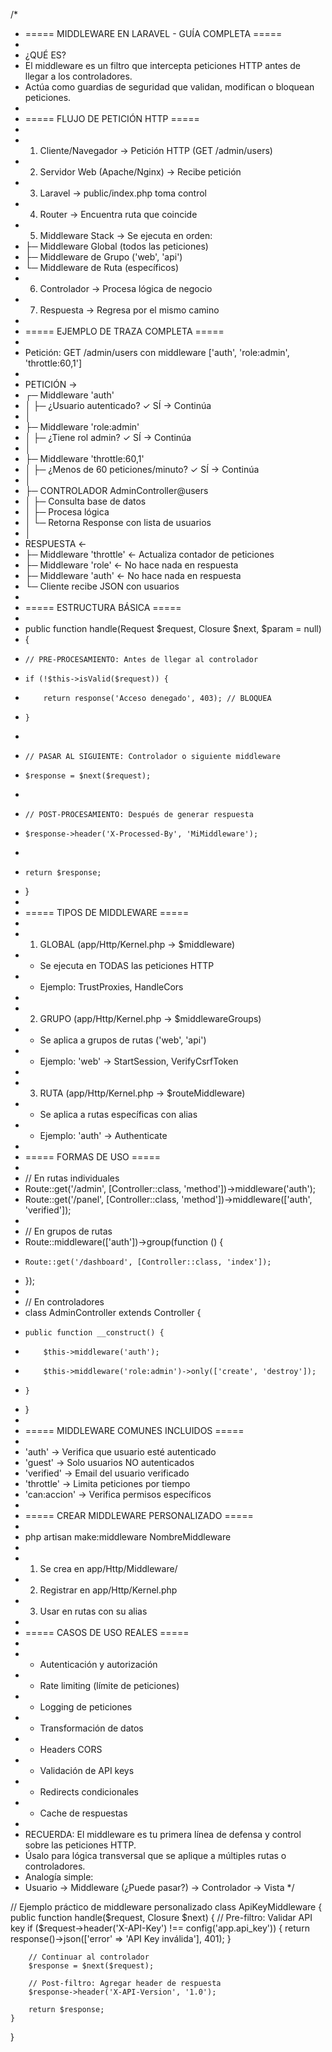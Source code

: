 /*
 * ===== MIDDLEWARE EN LARAVEL - GUÍA COMPLETA =====
 * 
 * ¿QUÉ ES?
 * El middleware es un filtro que intercepta peticiones HTTP antes de llegar a los controladores.
 * Actúa como guardias de seguridad que validan, modifican o bloquean peticiones.
 * 
 * ===== FLUJO DE PETICIÓN HTTP =====
 * 
 * 1. Cliente/Navegador → Petición HTTP (GET /admin/users)
 * 2. Servidor Web (Apache/Nginx) → Recibe petición
 * 3. Laravel → public/index.php toma control
 * 4. Router → Encuentra ruta que coincide
 * 5. Middleware Stack → Se ejecuta en orden:
 *    ├─ Middleware Global (todos las peticiones)
 *    ├─ Middleware de Grupo ('web', 'api')
 *    └─ Middleware de Ruta (específicos)
 * 6. Controlador → Procesa lógica de negocio
 * 7. Respuesta → Regresa por el mismo camino
 * 
 * ===== EJEMPLO DE TRAZA COMPLETA =====
 * 
 * Petición: GET /admin/users con middleware ['auth', 'role:admin', 'throttle:60,1']
 * 
 * PETICIÓN →
 * ┌─ Middleware 'auth'
 * │  ├─ ¿Usuario autenticado? ✓ SÍ → Continúa
 * │  
 * ├─ Middleware 'role:admin' 
 * │  ├─ ¿Tiene rol admin? ✓ SÍ → Continúa
 * │  
 * ├─ Middleware 'throttle:60,1'
 * │  ├─ ¿Menos de 60 peticiones/minuto? ✓ SÍ → Continúa
 * │  
 * ├─ CONTROLADOR AdminController@users
 * │  ├─ Consulta base de datos
 * │  ├─ Procesa lógica
 * │  └─ Retorna Response con lista de usuarios
 * │
 * RESPUESTA ←
 * ├─ Middleware 'throttle' ← Actualiza contador de peticiones
 * ├─ Middleware 'role' ← No hace nada en respuesta  
 * ├─ Middleware 'auth' ← No hace nada en respuesta
 * └─ Cliente recibe JSON con usuarios
 * 
 * ===== ESTRUCTURA BÁSICA =====
 * 
 * public function handle(Request $request, Closure $next, $param = null)
 * {
 *     // PRE-PROCESAMIENTO: Antes de llegar al controlador
 *     if (!$this->isValid($request)) {
 *         return response('Acceso denegado', 403); // BLOQUEA
 *     }
 * 
 *     // PASAR AL SIGUIENTE: Controlador o siguiente middleware
 *     $response = $next($request);
 * 
 *     // POST-PROCESAMIENTO: Después de generar respuesta
 *     $response->header('X-Processed-By', 'MiMiddleware');
 * 
 *     return $response;
 * }
 * 
 * ===== TIPOS DE MIDDLEWARE =====
 * 
 * 1. GLOBAL (app/Http/Kernel.php → $middleware)
 *    - Se ejecuta en TODAS las peticiones HTTP
 *    - Ejemplo: TrustProxies, HandleCors
 * 
 * 2. GRUPO (app/Http/Kernel.php → $middlewareGroups)  
 *    - Se aplica a grupos de rutas ('web', 'api')
 *    - Ejemplo: 'web' → StartSession, VerifyCsrfToken
 * 
 * 3. RUTA (app/Http/Kernel.php → $routeMiddleware)
 *    - Se aplica a rutas específicas con alias
 *    - Ejemplo: 'auth' → Authenticate
 * 
 * ===== FORMAS DE USO =====
 * 
 * // En rutas individuales
 * Route::get('/admin', [Controller::class, 'method'])->middleware('auth');
 * Route::get('/panel', [Controller::class, 'method'])->middleware(['auth', 'verified']);
 * 
 * // En grupos de rutas
 * Route::middleware(['auth'])->group(function () {
 *     Route::get('/dashboard', [Controller::class, 'index']);
 * });
 * 
 * // En controladores
 * class AdminController extends Controller {
 *     public function __construct() {
 *         $this->middleware('auth');
 *         $this->middleware('role:admin')->only(['create', 'destroy']);
 *     }
 * }
 * 
 * ===== MIDDLEWARE COMUNES INCLUIDOS =====
 * 
 * 'auth'       → Verifica que usuario esté autenticado
 * 'guest'      → Solo usuarios NO autenticados  
 * 'verified'   → Email del usuario verificado
 * 'throttle'   → Limita peticiones por tiempo
 * 'can:accion' → Verifica permisos específicos
 * 
 * ===== CREAR MIDDLEWARE PERSONALIZADO =====
 * 
 * php artisan make:middleware NombreMiddleware
 * 
 * 1. Se crea en app/Http/Middleware/
 * 2. Registrar en app/Http/Kernel.php
 * 3. Usar en rutas con su alias
 * 
 * ===== CASOS DE USO REALES =====
 * 
 * - Autenticación y autorización
 * - Rate limiting (límite de peticiones)
 * - Logging de peticiones
 * - Transformación de datos
 * - Headers CORS
 * - Validación de API keys
 * - Redirects condicionales
 * - Cache de respuestas
 * 
 * RECUERDA: El middleware es tu primera línea de defensa y control sobre las peticiones HTTP.
 * Úsalo para lógica transversal que se aplique a múltiples rutas o controladores.
 * Analogía simple:
 * Usuario → Middleware (¿Puede pasar?) → Controlador → Vista
 */

// Ejemplo práctico de middleware personalizado
class ApiKeyMiddleware
{
    public function handle($request, Closure $next)
    {
        // Pre-filtro: Validar API key
        if ($request->header('X-API-Key') !== config('app.api_key')) {
            return response()->json(['error' => 'API Key inválida'], 401);
        }
        
        // Continuar al controlador
        $response = $next($request);
        
        // Post-filtro: Agregar header de respuesta
        $response->header('X-API-Version', '1.0');
        
        return $response;
    }
}